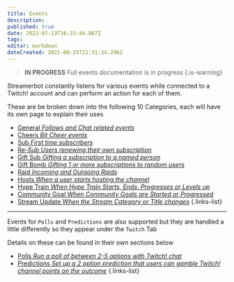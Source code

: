 ```yaml
---
title: Events
description: 
published: true
date: 2022-07-13T16:33:44.867Z
tags: 
editor: markdown
dateCreated: 2021-08-25T21:31:34.296Z
---
```


> **IN PROGRESS**
> Full events documentation is in progress
{.is-warning}


Streamerbot constantly listens for various events while connected to a Twitch! account and can perform an action for each of them. 

These are be broken down into the following 10 Categories, each will have its own page to explain their uses 

* [General *Follows and Chat related events*](/Events/General)
* [Cheers *Bit Cheer events*](/Events/Cheers)
* [Sub *First time subscribers*](/Events/Sub)
* [Re-Sub *Users renewing their own subscription*](/Events/Resub)
* [Gift Sub *Gifting a subscription to a named person*](/Events/Gift-Sub)
* [Gift Bomb *Gifting 1 or more subscriptions to random users*](/Events/Gift-Bomb)
* [Raid *Incoming and Outgoing Raids*](/Events/Raid)
* [Hosts *When a user starts hosting the channel*](/en/Events/hosts)
* [Hype Train *When Hype Train Starts, Ends, Progresses or Levels up*](/Events/Hype-Train)
* [Community Goal *When Community Goals are Started or Progressed*](/Events/Community-Goal)
* [Stream Update *When the Stream Category or Title changes*](/Events/Stream-Update)
{.links-list}

***
Events for `Polls` and `Predictions` are also supported but they are handled a little differently so they appear under the `Twitch` Tab

Details on these can be found in their own sections below

* [Polls *Run a poll of between 2-5 options with Twitch! chat*](/Twitch/Polls)
* [Predictions *Set up a 2 option prediction that users can gamble Twitch! channel points on the outcome*](/Twitch/Predictions) 
{.links-list}



